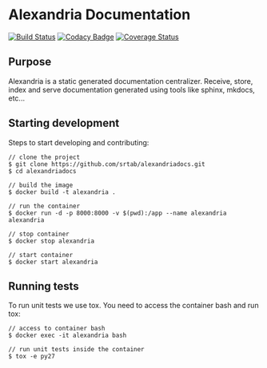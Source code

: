 # Alexandria Documentation

[![Build Status](https://travis-ci.org/srtab/alexandriadocs.svg?branch=master)](https://travis-ci.org/srtab/alexandriadocs)
[![Codacy Badge](https://api.codacy.com/project/badge/Grade/f3ff11fbcbdd4ef1ade40d8033e7642f)](https://www.codacy.com/app/srtabs/alexandriadocs?utm_source=github.com&amp;utm_medium=referral&amp;utm_content=srtab/alexandriadocs&amp;utm_campaign=Badge_Grade)
[![Coverage Status](https://coveralls.io/repos/github/srtab/alexandriadocs/badge.svg?branch=master)](https://coveralls.io/github/srtab/alexandriadocs?branch=master)

## Purpose
Alexandria is a static generated documentation centralizer. Receive, store, index and serve documentation generated using tools like sphinx, mkdocs, etc...

## Starting development
Steps to start developing and contributing:

```
// clone the project
$ git clone https://github.com/srtab/alexandriadocs.git
$ cd alexandriadocs

// build the image
$ docker build -t alexandria .

// run the container
$ docker run -d -p 8000:8000 -v $(pwd):/app --name alexandria alexandria

// stop container
$ docker stop alexandria

// start container
$ docker start alexandria
```

## Running tests
To run unit tests we use tox. You need to access the container bash and run tox:

```
// access to container bash
$ docker exec -it alexandria bash

// run unit tests inside the container
$ tox -e py27
```
